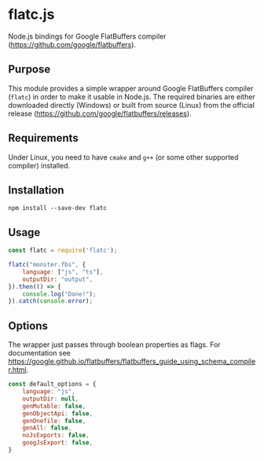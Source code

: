 # flatc.js
Node.js bindings for Google FlatBuffers compiler (https://github.com/google/flatbuffers).

## Purpose

This module provides a simple wrapper around Google FlatBuffers compiler (`flatc`) in order to make it usable in Node.js. 
The required binaries are either downloaded directly (Windows) or built from source (Linux) from the official release (https://github.com/google/flatbuffers/releases).

## Requirements

Under Linux, you need to have `cmake` and `g++` (or some other supported compiler) installed.

## Installation
```
npm install --save-dev flatc
```

## Usage
```javascript
const flatc = require('flatc');

flatc("monster.fbs", {
    language: ["js", "ts"],
    outputDir: "output",
}).then(() => {
    console.log("Done!");
}).catch(console.error);
```

## Options

The wrapper just passes through boolean properties as flags. For documentation see https://google.github.io/flatbuffers/flatbuffers_guide_using_schema_compiler.html.

```javascript
const default_options = {
    language: "js",
    outputDir: null,
    genMutable: false,
    genObjectApi: false,
    genOnefile: false,
    genAll: false,
    noJsExports: false,
    googJsExport: false,
}
```
